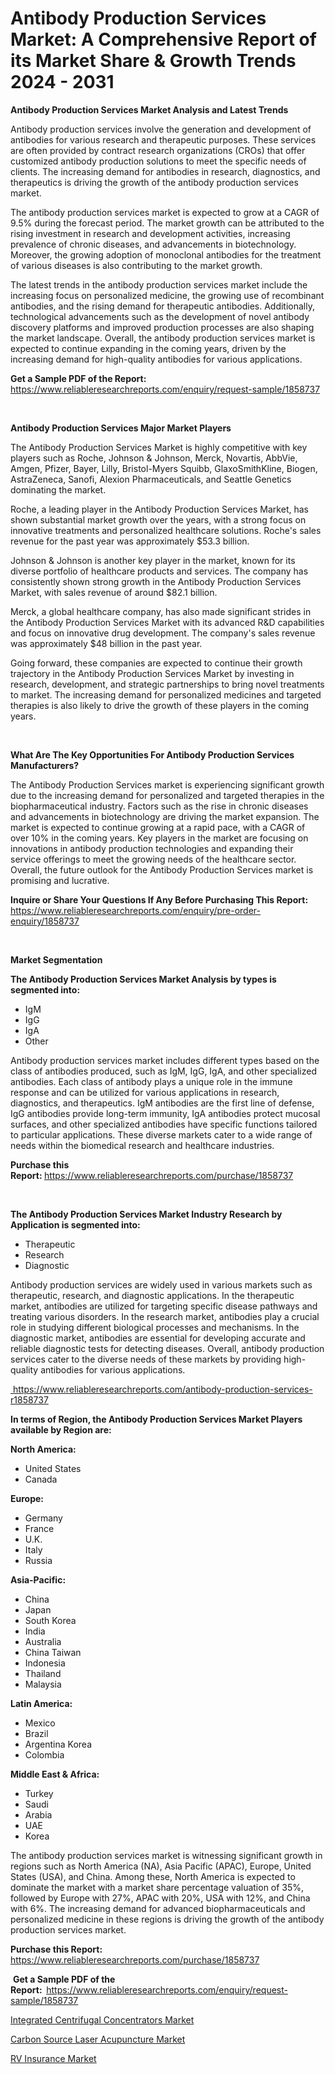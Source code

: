<p><h1>Antibody Production Services Market: A Comprehensive Report of its Market Share & Growth Trends 2024 - 2031</h1></p><p><strong>Antibody Production Services Market Analysis and Latest Trends</strong></p>
<p><p>Antibody production services involve the generation and development of antibodies for various research and therapeutic purposes. These services are often provided by contract research organizations (CROs) that offer customized antibody production solutions to meet the specific needs of clients. The increasing demand for antibodies in research, diagnostics, and therapeutics is driving the growth of the antibody production services market.</p><p>The antibody production services market is expected to grow at a CAGR of 9.5% during the forecast period. The market growth can be attributed to the rising investment in research and development activities, increasing prevalence of chronic diseases, and advancements in biotechnology. Moreover, the growing adoption of monoclonal antibodies for the treatment of various diseases is also contributing to the market growth.</p><p>The latest trends in the antibody production services market include the increasing focus on personalized medicine, the growing use of recombinant antibodies, and the rising demand for therapeutic antibodies. Additionally, technological advancements such as the development of novel antibody discovery platforms and improved production processes are also shaping the market landscape. Overall, the antibody production services market is expected to continue expanding in the coming years, driven by the increasing demand for high-quality antibodies for various applications.</p></p>
<p><strong>Get a Sample PDF of the Report:&nbsp;</strong> <a href="https://www.reliableresearchreports.com/enquiry/request-sample/1858737">https://www.reliableresearchreports.com/enquiry/request-sample/1858737</a></p>
<p>&nbsp;</p>
<p><strong>Antibody Production Services Major Market Players</strong></p>
<p><p>The Antibody Production Services Market is highly competitive with key players such as Roche, Johnson & Johnson, Merck, Novartis, AbbVie, Amgen, Pfizer, Bayer, Lilly, Bristol-Myers Squibb, GlaxoSmithKline, Biogen, AstraZeneca, Sanofi, Alexion Pharmaceuticals, and Seattle Genetics dominating the market.</p><p>Roche, a leading player in the Antibody Production Services Market, has shown substantial market growth over the years, with a strong focus on innovative treatments and personalized healthcare solutions. Roche's sales revenue for the past year was approximately $53.3 billion.</p><p>Johnson & Johnson is another key player in the market, known for its diverse portfolio of healthcare products and services. The company has consistently shown strong growth in the Antibody Production Services Market, with sales revenue of around $82.1 billion.</p><p>Merck, a global healthcare company, has also made significant strides in the Antibody Production Services Market with its advanced R&D capabilities and focus on innovative drug development. The company's sales revenue was approximately $48 billion in the past year.</p><p>Going forward, these companies are expected to continue their growth trajectory in the Antibody Production Services Market by investing in research, development, and strategic partnerships to bring novel treatments to market. The increasing demand for personalized medicines and targeted therapies is also likely to drive the growth of these players in the coming years.</p></p>
<p>&nbsp;</p>
<p><strong>What Are The Key Opportunities For Antibody Production Services Manufacturers?</strong></p>
<p><p>The Antibody Production Services market is experiencing significant growth due to the increasing demand for personalized and targeted therapies in the biopharmaceutical industry. Factors such as the rise in chronic diseases and advancements in biotechnology are driving the market expansion. The market is expected to continue growing at a rapid pace, with a CAGR of over 10% in the coming years. Key players in the market are focusing on innovations in antibody production technologies and expanding their service offerings to meet the growing needs of the healthcare sector. Overall, the future outlook for the Antibody Production Services market is promising and lucrative.</p></p>
<p><strong>Inquire or Share Your Questions If Any Before Purchasing This Report:</strong> <a href="https://www.reliableresearchreports.com/enquiry/pre-order-enquiry/1858737">https://www.reliableresearchreports.com/enquiry/pre-order-enquiry/1858737</a></p>
<p>&nbsp;</p>
<p><strong>Market Segmentation</strong></p>
<p><strong>The Antibody Production Services Market Analysis by types is segmented into:</strong></p>
<p><ul><li>IgM</li><li>IgG</li><li>IgA</li><li>Other</li></ul></p>
<p><p>Antibody production services market includes different types based on the class of antibodies produced, such as IgM, IgG, IgA, and other specialized antibodies. Each class of antibody plays a unique role in the immune response and can be utilized for various applications in research, diagnostics, and therapeutics. IgM antibodies are the first line of defense, IgG antibodies provide long-term immunity, IgA antibodies protect mucosal surfaces, and other specialized antibodies have specific functions tailored to particular applications. These diverse markets cater to a wide range of needs within the biomedical research and healthcare industries.</p></p>
<p><strong>Purchase this Report:&nbsp;</strong><a href="https://www.reliableresearchreports.com/purchase/1858737">https://www.reliableresearchreports.com/purchase/1858737</a></p>
<p>&nbsp;</p>
<p><strong>The Antibody Production Services Market Industry Research by Application is segmented into:</strong></p>
<p><ul><li>Therapeutic</li><li>Research</li><li>Diagnostic</li></ul></p>
<p><p>Antibody production services are widely used in various markets such as therapeutic, research, and diagnostic applications. In the therapeutic market, antibodies are utilized for targeting specific disease pathways and treating various disorders. In the research market, antibodies play a crucial role in studying different biological processes and mechanisms. In the diagnostic market, antibodies are essential for developing accurate and reliable diagnostic tests for detecting diseases. Overall, antibody production services cater to the diverse needs of these markets by providing high-quality antibodies for various applications.</p></p>
<p><a href="https://www.reliableresearchreports.com/antibody-production-services-r1858737">&nbsp;https://www.reliableresearchreports.com/antibody-production-services-r1858737</a></p>
<p><strong>In terms of Region, the Antibody Production Services Market Players available by Region are:</strong></p>
<p>
    <p> <strong> North America: </strong>
        <ul>
            <li>United States</li>
            <li>Canada</li>
        </ul>
        </p> 
    <p> <strong> Europe: </strong>
        <ul>
            <li>Germany</li>
            <li>France</li>
            <li>U.K.</li>
            <li>Italy</li>
            <li>Russia</li>
        </ul>
        </p> 
    <p> <strong> Asia-Pacific: </strong>
        <ul>
            <li>China</li>
            <li>Japan</li>
            <li>South Korea</li>
            <li>India</li>
            <li>Australia</li>
            <li>China Taiwan</li>
            <li>Indonesia</li>
            <li>Thailand</li>
            <li>Malaysia</li>
        </ul>
        </p> 
    <p> <strong> Latin America: </strong>
        <ul>
            <li>Mexico</li>
            <li>Brazil</li>
            <li>Argentina Korea</li>
            <li>Colombia</li>
        </ul>
        </p> 
    <p> <strong> Middle East & Africa: </strong>
        <ul>
            <li>Turkey</li>
            <li>Saudi</li>
            <li>Arabia</li>
            <li>UAE</li>
            <li>Korea</li>
        </ul>
    </p>
    </p>
<p><p>The antibody production services market is witnessing significant growth in regions such as North America (NA), Asia Pacific (APAC), Europe, United States (USA), and China. Among these, North America is expected to dominate the market with a market share percentage valuation of 35%, followed by Europe with 27%, APAC with 20%, USA with 12%, and China with 6%. The increasing demand for advanced biopharmaceuticals and personalized medicine in these regions is driving the growth of the antibody production services market.</p></p>
<p><strong>Purchase this Report: </strong><a href="https://www.reliableresearchreports.com/purchase/1858737">https://www.reliableresearchreports.com/purchase/1858737</a></p>
<p>&nbsp;<strong>Get a Sample PDF of the Report:&nbsp;&nbsp;</strong><a href="https://www.reliableresearchreports.com/enquiry/request-sample/1858737">https://www.reliableresearchreports.com/enquiry/request-sample/1858737</a></p>
<p><strong></strong></p>
<p><p><a href="https://view.publitas.com/reportprime-1/integrated-centrifugal-concentrators-market-outlook-industry-overview-and-forecast-2024-to-2031/">Integrated Centrifugal Concentrators Market</a></p><p><a href="https://view.publitas.com/reportprime-1/carbon-source-laser-acupuncture-market-the-key-to-successful-business-strategy-forecast-till-2031/">Carbon Source Laser Acupuncture Market</a></p><p><a href="https://github.com/NorbertYates/Market-Research-Report-List-5/blob/main/rv-insurance-market.md">RV Insurance Market</a></p></p>